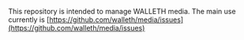 This repository is intended to manage WALLETH media.
The main use currently is [https://github.com/walleth/media/issues](https://github.com/walleth/media/issues)
